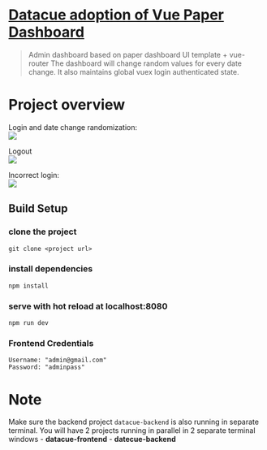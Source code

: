 # [Datacue adoption of Vue Paper Dashboard](https://cristijora.github.io/vue-paper-dashboard/)

> Admin dashboard based on paper dashboard UI template + vue-router
The dashboard will change random values for every date change. It also maintains global vuex login authenticated state.

# Project overview

Login and date change randomization:  
![](sample_images/GIF1.gif)  


Logout  
![](sample_images/GIF2.gif)  


Incorrect login:  
![](sample_images/GIF3.gif)  



## Build Setup

### clone the project
```
git clone <project url>
```
### install dependencies
```
npm install
```
### serve with hot reload at localhost:8080
```
npm run dev
```
### Frontend Credentials
    Username: "admin@gmail.com"
    Password: "adminpass"


# Note
Make sure the backend project `datacue-backend` is also running in separate terminal.
You will have 2 projects running in parallel in 2 separate terminal windows
	- **datacue-frontend**
	- **datecue-backend**